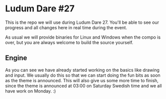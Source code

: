 # Ludum Dare #27

This is the repo we will use during Ludum Dare 27.
You'll be able to see our progress and all changes here in real time during the event.

As usual we will provide binaries for Linux and Windows when the compo is over,
but you are always welcome to build the source yourself.

## Engine

As you can see we have already started working on the basics like drawing and input.
We usually do this so that we can start doing the fun bits as soon as the theme is announced.
This will also give us some more time to finish, since the theme is announced at 03:00 on Saturday Swedish time
and we all have work on Monday. :)

